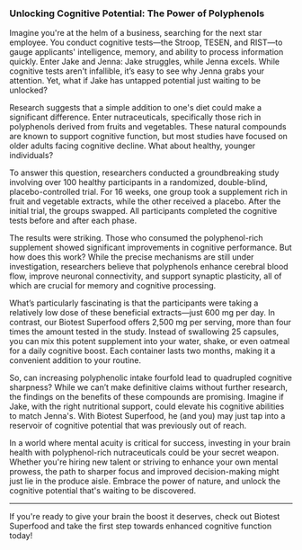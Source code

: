### Unlocking Cognitive Potential: The Power of Polyphenols

Imagine you're at the helm of a business, searching for the next star employee. You conduct cognitive tests—the Stroop, TESEN, and RIST—to gauge applicants' intelligence, memory, and ability to process information quickly. Enter Jake and Jenna: Jake struggles, while Jenna excels. While cognitive tests aren't infallible, it’s easy to see why Jenna grabs your attention. Yet, what if Jake has untapped potential just waiting to be unlocked?

Research suggests that a simple addition to one's diet could make a significant difference. Enter nutraceuticals, specifically those rich in polyphenols derived from fruits and vegetables. These natural compounds are known to support cognitive function, but most studies have focused on older adults facing cognitive decline. What about healthy, younger individuals? 

To answer this question, researchers conducted a groundbreaking study involving over 100 healthy participants in a randomized, double-blind, placebo-controlled trial. For 16 weeks, one group took a supplement rich in fruit and vegetable extracts, while the other received a placebo. After the initial trial, the groups swapped. All participants completed the cognitive tests before and after each phase.

The results were striking. Those who consumed the polyphenol-rich supplement showed significant improvements in cognitive performance. But how does this work? While the precise mechanisms are still under investigation, researchers believe that polyphenols enhance cerebral blood flow, improve neuronal connectivity, and support synaptic plasticity, all of which are crucial for memory and cognitive processing.

What’s particularly fascinating is that the participants were taking a relatively low dose of these beneficial extracts—just 600 mg per day. In contrast, our Biotest Superfood offers 2,500 mg per serving, more than four times the amount tested in the study. Instead of swallowing 25 capsules, you can mix this potent supplement into your water, shake, or even oatmeal for a daily cognitive boost. Each container lasts two months, making it a convenient addition to your routine.

So, can increasing polyphenolic intake fourfold lead to quadrupled cognitive sharpness? While we can’t make definitive claims without further research, the findings on the benefits of these compounds are promising. Imagine if Jake, with the right nutritional support, could elevate his cognitive abilities to match Jenna's. With Biotest Superfood, he (and you) may just tap into a reservoir of cognitive potential that was previously out of reach.

In a world where mental acuity is critical for success, investing in your brain health with polyphenol-rich nutraceuticals could be your secret weapon. Whether you're hiring new talent or striving to enhance your own mental prowess, the path to sharper focus and improved decision-making might just lie in the produce aisle. Embrace the power of nature, and unlock the cognitive potential that's waiting to be discovered. 

---

If you're ready to give your brain the boost it deserves, check out Biotest Superfood and take the first step towards enhanced cognitive function today!